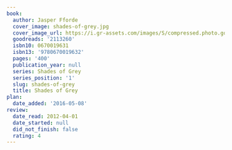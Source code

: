 ```yaml
---
book:
  author: Jasper Fforde
  cover_image: shades-of-grey.jpg
  cover_image_url: https://i.gr-assets.com/images/S/compressed.photo.goodreads.com/books/1327563734l/2113260._SX98_.jpg
  goodreads: '2113260'
  isbn10: 0670019631
  isbn13: '9780670019632'
  pages: '400'
  publication_year: null
  series: Shades of Grey
  series_position: '1'
  slug: shades-of-grey
  title: Shades of Grey
plan:
  date_added: '2016-05-08'
review:
  date_read: 2012-04-01
  date_started: null
  did_not_finish: false
  rating: 4
---
```

